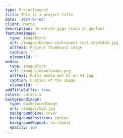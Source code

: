 ```yaml
---
type: ProjectLayout
title: This is a project title
date: '2024-07-02'
client: Marco
description: de eerste gigs staan al geplant
featuredImage:
  type: ImageBlock
  url: /images/banner-coolconect-test-1024x403.jpg
  altText: Project thumbnail image
  caption: ''
  elementId: ''
media:
  type: ImageBlock
  url: /images/downloaden.png
  altText: Multi media met DJ en VJ ing
  caption: Caption of the image
  elementId: ''
addTitleSuffix: true
colors: colors-a
backgroundImage:
  type: BackgroundImage
  url: /images/bg2.jpg
  backgroundSize: cover
  backgroundPosition: center
  backgroundRepeat: no-repeat
  opacity: 100
---
```

